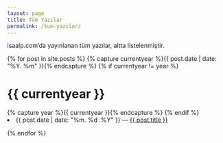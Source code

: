 ```yaml
---
layout: page
title: Tüm Yazılar
permalink: /tum-yazilar/
---
```



isaalp.com’da yayınlanan tüm yazılar, altta listelenmiştir.



{% for post in site.posts %}
{% capture currentyear %}{{ post.date | date: "%Y. %m" }}{% endcapture %}
{% if currentyear != year %}

  <h1>{{ currentyear }}</h1>
    {% capture year %}{{ currentyear }}{% endcapture %}
  {% endif %}

  <li>{{ post.date | date: "%m. %d .%Y" }} — <a href="{{ post.url }}">{{ post.title }}</a> </li>

{% endfor %}



                    

